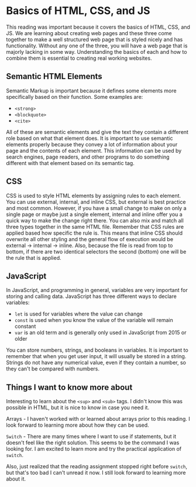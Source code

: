 # **Basics of HTML, CSS, and JS**

This reading was important because it covers the basics of HTML, CSS, and JS. We are learning about creating web pages and these three come together to make a well structured web page that is styled nicely and has functionality. Without any one of the three, you will have a web page that is majorly lacking in some way. Understanding the basics of each and how to combine them is essential to creating real working websites.

## **Semantic HTML Elements**

Semantic Markup is important because it defines some elements more specifically based on their function. Some examples are:

- `<strong>`
- `<blockquote>`
- `<cite>`

All of these are semantic elements and give the text they contain a different role based on what that element does. It is important to use semantic elements properly because they convey a lot of information about your page and the contents of each element. This information can be used by search engines, page readers, and other programs to do something different with that element based on its semantic tag.

## **CSS**

CSS is used to style HTML elements by assigning rules to each element. You can use external, internal, and inline CSS, but external is best practice and most common. However, if you have a small change to make on only a single page or maybe just a single element, internal and inline offer you a quick way to make the change right there. You can also mix and match all three types together in the same HTML file. Remember that CSS rules are applied based how specific the rule is. This means that inline CSS should overwrite all other styling and the general flow of execution would be external -> internal -> inline. Also, because the file is read from top to bottom, if there are two identical selectors the second (bottom) one will be the rule that is applied.

## **JavaScript**

In JavaScript, and programming in general, variables are very important for storing and calling data. JavaScript has three different ways to declare variables:

- `let` is used for variables where the value can change
- `const` is used when you know the value of the variable will remain constant
- `var` is an old term and is generally only used in JavaScript from 2015 or older

You can store numbers, strings, and booleans in variables. It is important to remember that when you get user input, it will usually be stored in a string. Strings do not have any numerical value, even if they contain a number, so they can't be compared with numbers.

## **Things I want to know more about**

Interesting to learn about the `<sup>` and `<sub>` tags. I didn't know this was possible in HTML, but it is nice to know in case you need it.

Arrays - I haven't worked with or learned about arrays prior to this reading. I look forward to learning more about how they can be used.

`Switch` - There are many times where I want to use if statements, but it doesn't feel like the right solution. This seems to be the command I was looking for. I am excited to learn more and try the practical application of `switch`.

Also, just realized that the reading assignment stopped right before `switch`, but that's too bad I can't unread it now. I still look forward to learning more about it.

